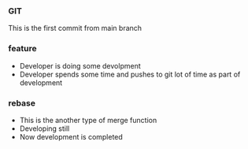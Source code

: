 ### GIT
This is the first commit from main branch

### feature
* Developer is doing some devolpment
* Developer spends some time and pushes to git lot of time as part of development

### rebase
* This is the another type of merge function
* Developing still
* Now development is completed